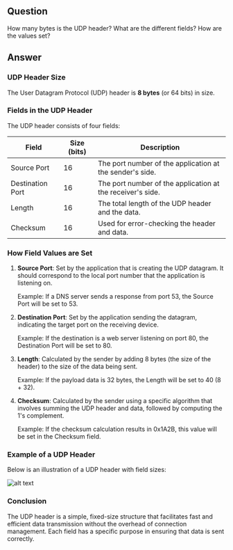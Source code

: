 
## Question
How many bytes is the UDP header? What are the different fields? How are the values set?

## Answer

### UDP Header Size

The User Datagram Protocol (UDP) header is **8 bytes** (or 64 bits) in size.

### Fields in the UDP Header

The UDP header consists of four fields:

| Field               | Size (bits) | Description                                                                                 |
|---------------------|-------------|---------------------------------------------------------------------------------------------|
| Source Port         | 16          | The port number of the application at the sender's side.                                  |
| Destination Port    | 16          | The port number of the application at the receiver's side.                                 |
| Length              | 16          | The total length of the UDP header and the data.                                          |
| Checksum            | 16          | Used for error-checking the header and data.                                              |

### How Field Values are Set

1. **Source Port**: Set by the application that is creating the UDP datagram. It should correspond to the local port number that the application is listening on.

   Example: If a DNS server sends a response from port 53, the Source Port will be set to 53.

2. **Destination Port**: Set by the application sending the datagram, indicating the target port on the receiving device.

   Example: If the destination is a web server listening on port 80, the Destination Port will be set to 80.

3. **Length**: Calculated by the sender by adding 8 bytes (the size of the header) to the size of the data being sent.

   Example: If the payload data is 32 bytes, the Length will be set to 40 (8 + 32).

4. **Checksum**: Calculated by the sender using a specific algorithm that involves summing the UDP header and data, followed by computing the 1's complement.

   Example: If the checksum calculation results in 0x1A2B, this value will be set in the Checksum field.

### Example of a UDP Header

Below is an illustration of a UDP header with field sizes:

![alt text](https://notes.shichao.io/tcpv1/figure_10-2.png)
### Conclusion

The UDP header is a simple, fixed-size structure that facilitates fast and efficient data transmission without the overhead of connection management. Each field has a specific purpose in ensuring that data is sent correctly.
